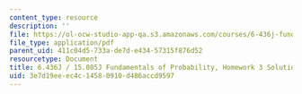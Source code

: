 ```yaml
---
content_type: resource
description: ''
file: https://ol-ocw-studio-app-qa.s3.amazonaws.com/courses/6-436j-fundamentals-of-probability-fall-2018/3e7d19eeec4c14580910d486accd9597_MIT6_436JF18_hw3solutions.pdf
file_type: application/pdf
parent_uid: 411c04d5-733a-de7d-e434-57315f876d52
resourcetype: Document
title: 6.436J / 15.085J Fundamentals of Probability, Homework 3 Solutions
uid: 3e7d19ee-ec4c-1458-0910-d486accd9597
---
```

